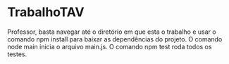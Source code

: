 # TrabalhoTAV

Professor, basta navegar até o diretório em que esta o trabalho e usar o comando npm install para baixar as dependências do projeto.
O comando node main inicia o arquivo main.js.
O comando npm test roda todos os testes.
